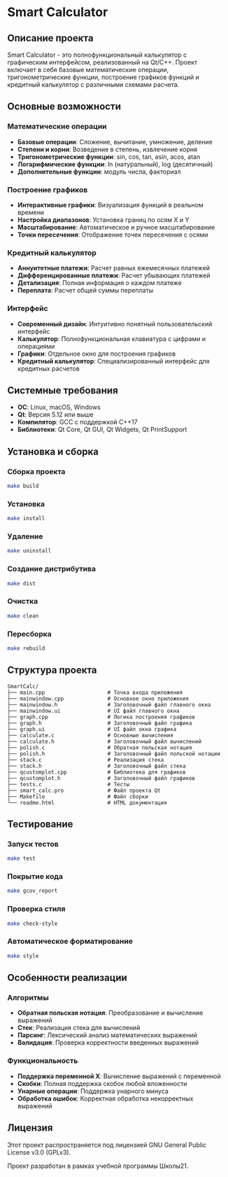 # Smart Calculator

## Описание проекта

Smart Calculator - это полнофункциональный калькулятор с графическим интерфейсом, реализованный на Qt/C++. Проект включает в себя базовые математические операции, тригонометрические функции, построение графиков функций и кредитный калькулятор с различными схемами расчета.

## Основные возможности

### Математические операции
- **Базовые операции**: Сложение, вычитание, умножение, деление
- **Степени и корни**: Возведение в степень, извлечение корня
- **Тригонометрические функции**: sin, cos, tan, asin, acos, atan
- **Логарифмические функции**: ln (натуральный), log (десятичный)
- **Дополнительные функции**: модуль числа, факториал

### Построение графиков
- **Интерактивные графики**: Визуализация функций в реальном времени
- **Настройка диапазонов**: Установка границ по осям X и Y
- **Масштабирование**: Автоматическое и ручное масштабирование
- **Точки пересечения**: Отображение точек пересечения с осями

### Кредитный калькулятор
- **Аннуитетные платежи**: Расчет равных ежемесячных платежей
- **Дифференцированные платежи**: Расчет убывающих платежей
- **Детализация**: Полная информация о каждом платеже
- **Переплата**: Расчет общей суммы переплаты

### Интерфейс
- **Современный дизайн**: Интуитивно понятный пользовательский интерфейс
- **Калькулятор**: Полнофункциональная клавиатура с цифрами и операциями
- **Графики**: Отдельное окно для построения графиков
- **Кредитный калькулятор**: Специализированный интерфейс для кредитных расчетов

## Системные требования

- **ОС**: Linux, macOS, Windows
- **Qt**: Версия 5.12 или выше
- **Компилятор**: GCC с поддержкой C++17
- **Библиотеки**: Qt Core, Qt GUI, Qt Widgets, Qt PrintSupport

## Установка и сборка

### Сборка проекта
```bash
make build
```

### Установка
```bash
make install
```

### Удаление
```bash
make uninstall
```

### Создание дистрибутива
```bash
make dist
```

### Очистка
```bash
make clean
```

### Пересборка
```bash
make rebuild
```

## Структура проекта

```
SmartCalc/
├── main.cpp                    # Точка входа приложения
├── mainwindow.cpp              # Основное окно приложения
├── mainwindow.h                # Заголовочный файл главного окна
├── mainwindow.ui               # UI файл главного окна
├── graph.cpp                   # Логика построения графиков
├── graph.h                     # Заголовочный файл графика
├── graph.ui                    # UI файл окна графика
├── calculate.c                 # Основные вычисления
├── calculate.h                 # Заголовочный файл вычислений
├── polish.c                    # Обратная польская нотация
├── polish.h                    # Заголовочный файл польской нотации
├── stack.c                     # Реализация стека
├── stack.h                     # Заголовочный файл стека
├── qcustomplot.cpp             # Библиотека для графиков
├── qcustomplot.h               # Заголовочный файл графиков
├── tests.c                     # Тесты
├── smart_calc.pro              # Файл проекта Qt
├── Makefile                    # Файл сборки
└── readme.html                 # HTML документация
```

## Тестирование

### Запуск тестов
```bash
make test
```

### Покрытие кода
```bash
make gcov_report
```

### Проверка стиля
```bash
make check-style
```

### Автоматическое форматирование
```bash
make style
```

## Особенности реализации

### Алгоритмы
- **Обратная польская нотация**: Преобразование и вычисление выражений
- **Стек**: Реализация стека для вычислений
- **Парсинг**: Лексический анализ математических выражений
- **Валидация**: Проверка корректности введенных выражений

### Функциональность
- **Поддержка переменной X**: Вычисление выражений с переменной
- **Скобки**: Полная поддержка скобок любой вложенности
- **Унарные операции**: Поддержка унарного минуса
- **Обработка ошибок**: Корректная обработка некорректных выражений

## Лицензия

Этот проект распространяется под лицензией GNU General Public License v3.0 (GPLv3).

Проект разработан в рамках учебной программы Школы21. 